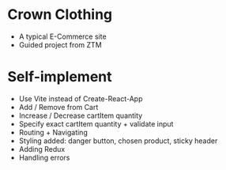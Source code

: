 # Crown Clothing

- A typical E-Commerce site
- Guided project from ZTM

# Self-implement

- Use Vite instead of Create-React-App
- Add / Remove from Cart
- Increase / Decrease cartItem quantity
- Specify exact cartItem quantity + validate input
- Routing + Navigating
- Styling added: danger button, chosen product, sticky header
- Adding Redux
- Handling errors
